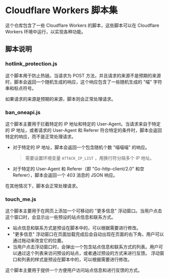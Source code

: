 # Cloudflare Workers 脚本集

这个仓库包含了一些 Cloudflare Workers 的脚本，这些脚本可以在 Cloudflare Workers 环境中运行，以实现各种功能。

## 脚本说明

### hotlink_protection.js

这个脚本用于防止热链。当请求为 POST 方法，并且请求的来源不是预期的来源时，脚本会返回一个随机生成的响应，这个响应包含了一些随机生成的 "喵" 字符串和标点符号。

如果请求的来源是预期的来源，脚本则会正常处理请求。

### ban_oneapi.js

这个脚本主要用于拦截特定的 IP 地址和特定的 User-Agent。当请求来自于特定的 IP 地址，或者请求的 User-Agent 和 Referer 符合特定的条件时，脚本会返回特定的响应，而不是正常处理请求。

- 对于特定的 IP 地址，脚本会返回一个包含随机个数 "喵喵喵" 的响应。

    > 需要设置环境变量 `ATTACK_IP_LIST` ，用换行符分隔多个 IP 地址。

- 对于特定的 User-Agent 和 Referer（即 "Go-http-client/2.0" 和空 Referer），脚本会返回一个 403 消息的 JSON 响应。

在其他情况下，脚本会正常处理请求。

### touch_me.js

这个脚本主要用于在网页上添加一个可移动的 "更多信息" 浮动窗口。当用户点击这个窗口时，会显示出一些预设的站点信息和联系方式。

- 站点信息和联系方式是预设在脚本中的，可以根据需要进行修改。
- "更多信息" 浮动窗口在页面加载完成后会自动出现在页面的右下角，用户可以通过拖动来改变它的位置。
- 当用户点击浮动窗口时，会弹出一个包含站点信息和联系方式的列表。用户可以通过这个列表来访问预设的站点，或者通过预设的方式来进行反馈。
浮动窗口和列表的样式是预设在脚本中的，可以根据需要进行修改。

这个脚本主要用于提供一个方便用户访问站点信息和进行反馈的方式。